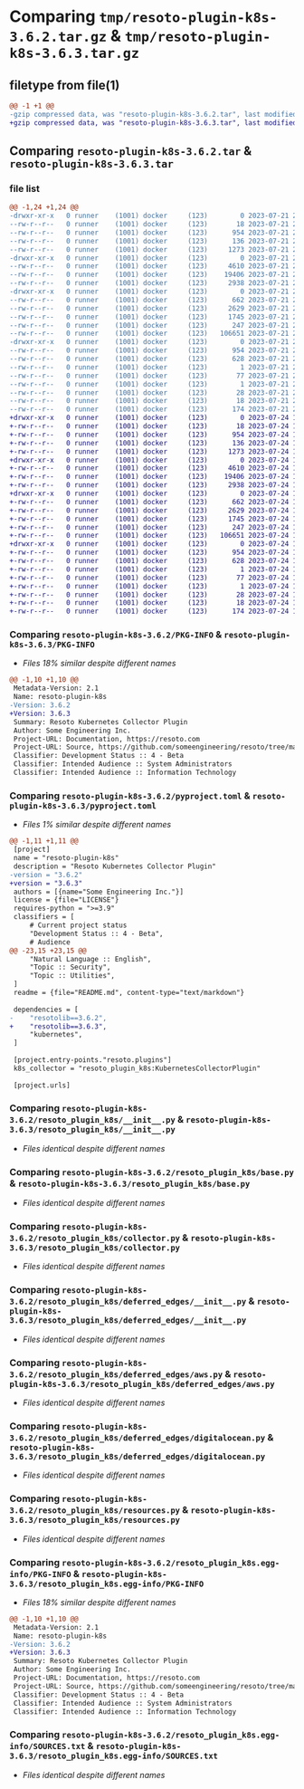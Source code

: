 # Comparing `tmp/resoto-plugin-k8s-3.6.2.tar.gz` & `tmp/resoto-plugin-k8s-3.6.3.tar.gz`

## filetype from file(1)

```diff
@@ -1 +1 @@
-gzip compressed data, was "resoto-plugin-k8s-3.6.2.tar", last modified: Fri Jul 21 22:12:20 2023, max compression
+gzip compressed data, was "resoto-plugin-k8s-3.6.3.tar", last modified: Mon Jul 24 12:17:25 2023, max compression
```

## Comparing `resoto-plugin-k8s-3.6.2.tar` & `resoto-plugin-k8s-3.6.3.tar`

### file list

```diff
@@ -1,24 +1,24 @@
-drwxr-xr-x   0 runner    (1001) docker     (123)        0 2023-07-21 22:12:20.122733 resoto-plugin-k8s-3.6.2/
--rw-r--r--   0 runner    (1001) docker     (123)       18 2023-07-21 22:06:13.000000 resoto-plugin-k8s-3.6.2/MANIFEST.in
--rw-r--r--   0 runner    (1001) docker     (123)      954 2023-07-21 22:12:20.122733 resoto-plugin-k8s-3.6.2/PKG-INFO
--rw-r--r--   0 runner    (1001) docker     (123)      136 2023-07-21 22:06:13.000000 resoto-plugin-k8s-3.6.2/README.md
--rw-r--r--   0 runner    (1001) docker     (123)     1273 2023-07-21 22:06:13.000000 resoto-plugin-k8s-3.6.2/pyproject.toml
-drwxr-xr-x   0 runner    (1001) docker     (123)        0 2023-07-21 22:12:20.118733 resoto-plugin-k8s-3.6.2/resoto_plugin_k8s/
--rw-r--r--   0 runner    (1001) docker     (123)     4610 2023-07-21 22:06:13.000000 resoto-plugin-k8s-3.6.2/resoto_plugin_k8s/__init__.py
--rw-r--r--   0 runner    (1001) docker     (123)    19406 2023-07-21 22:06:13.000000 resoto-plugin-k8s-3.6.2/resoto_plugin_k8s/base.py
--rw-r--r--   0 runner    (1001) docker     (123)     2938 2023-07-21 22:06:13.000000 resoto-plugin-k8s-3.6.2/resoto_plugin_k8s/collector.py
-drwxr-xr-x   0 runner    (1001) docker     (123)        0 2023-07-21 22:12:20.122733 resoto-plugin-k8s-3.6.2/resoto_plugin_k8s/deferred_edges/
--rw-r--r--   0 runner    (1001) docker     (123)      662 2023-07-21 22:06:13.000000 resoto-plugin-k8s-3.6.2/resoto_plugin_k8s/deferred_edges/__init__.py
--rw-r--r--   0 runner    (1001) docker     (123)     2629 2023-07-21 22:06:13.000000 resoto-plugin-k8s-3.6.2/resoto_plugin_k8s/deferred_edges/aws.py
--rw-r--r--   0 runner    (1001) docker     (123)     1745 2023-07-21 22:06:13.000000 resoto-plugin-k8s-3.6.2/resoto_plugin_k8s/deferred_edges/digitalocean.py
--rw-r--r--   0 runner    (1001) docker     (123)      247 2023-07-21 22:06:13.000000 resoto-plugin-k8s-3.6.2/resoto_plugin_k8s/deferred_edges/utils.py
--rw-r--r--   0 runner    (1001) docker     (123)   106651 2023-07-21 22:06:13.000000 resoto-plugin-k8s-3.6.2/resoto_plugin_k8s/resources.py
-drwxr-xr-x   0 runner    (1001) docker     (123)        0 2023-07-21 22:12:20.122733 resoto-plugin-k8s-3.6.2/resoto_plugin_k8s.egg-info/
--rw-r--r--   0 runner    (1001) docker     (123)      954 2023-07-21 22:12:20.000000 resoto-plugin-k8s-3.6.2/resoto_plugin_k8s.egg-info/PKG-INFO
--rw-r--r--   0 runner    (1001) docker     (123)      628 2023-07-21 22:12:20.000000 resoto-plugin-k8s-3.6.2/resoto_plugin_k8s.egg-info/SOURCES.txt
--rw-r--r--   0 runner    (1001) docker     (123)        1 2023-07-21 22:12:20.000000 resoto-plugin-k8s-3.6.2/resoto_plugin_k8s.egg-info/dependency_links.txt
--rw-r--r--   0 runner    (1001) docker     (123)       77 2023-07-21 22:12:20.000000 resoto-plugin-k8s-3.6.2/resoto_plugin_k8s.egg-info/entry_points.txt
--rw-r--r--   0 runner    (1001) docker     (123)        1 2023-07-21 22:08:02.000000 resoto-plugin-k8s-3.6.2/resoto_plugin_k8s.egg-info/not-zip-safe
--rw-r--r--   0 runner    (1001) docker     (123)       28 2023-07-21 22:12:20.000000 resoto-plugin-k8s-3.6.2/resoto_plugin_k8s.egg-info/requires.txt
--rw-r--r--   0 runner    (1001) docker     (123)       18 2023-07-21 22:12:20.000000 resoto-plugin-k8s-3.6.2/resoto_plugin_k8s.egg-info/top_level.txt
--rw-r--r--   0 runner    (1001) docker     (123)      174 2023-07-21 22:12:20.122733 resoto-plugin-k8s-3.6.2/setup.cfg
+drwxr-xr-x   0 runner    (1001) docker     (123)        0 2023-07-24 12:17:25.833932 resoto-plugin-k8s-3.6.3/
+-rw-r--r--   0 runner    (1001) docker     (123)       18 2023-07-24 12:12:09.000000 resoto-plugin-k8s-3.6.3/MANIFEST.in
+-rw-r--r--   0 runner    (1001) docker     (123)      954 2023-07-24 12:17:25.833932 resoto-plugin-k8s-3.6.3/PKG-INFO
+-rw-r--r--   0 runner    (1001) docker     (123)      136 2023-07-24 12:12:09.000000 resoto-plugin-k8s-3.6.3/README.md
+-rw-r--r--   0 runner    (1001) docker     (123)     1273 2023-07-24 12:12:09.000000 resoto-plugin-k8s-3.6.3/pyproject.toml
+drwxr-xr-x   0 runner    (1001) docker     (123)        0 2023-07-24 12:17:25.829932 resoto-plugin-k8s-3.6.3/resoto_plugin_k8s/
+-rw-r--r--   0 runner    (1001) docker     (123)     4610 2023-07-24 12:12:09.000000 resoto-plugin-k8s-3.6.3/resoto_plugin_k8s/__init__.py
+-rw-r--r--   0 runner    (1001) docker     (123)    19406 2023-07-24 12:12:09.000000 resoto-plugin-k8s-3.6.3/resoto_plugin_k8s/base.py
+-rw-r--r--   0 runner    (1001) docker     (123)     2938 2023-07-24 12:12:09.000000 resoto-plugin-k8s-3.6.3/resoto_plugin_k8s/collector.py
+drwxr-xr-x   0 runner    (1001) docker     (123)        0 2023-07-24 12:17:25.833932 resoto-plugin-k8s-3.6.3/resoto_plugin_k8s/deferred_edges/
+-rw-r--r--   0 runner    (1001) docker     (123)      662 2023-07-24 12:12:09.000000 resoto-plugin-k8s-3.6.3/resoto_plugin_k8s/deferred_edges/__init__.py
+-rw-r--r--   0 runner    (1001) docker     (123)     2629 2023-07-24 12:12:09.000000 resoto-plugin-k8s-3.6.3/resoto_plugin_k8s/deferred_edges/aws.py
+-rw-r--r--   0 runner    (1001) docker     (123)     1745 2023-07-24 12:12:09.000000 resoto-plugin-k8s-3.6.3/resoto_plugin_k8s/deferred_edges/digitalocean.py
+-rw-r--r--   0 runner    (1001) docker     (123)      247 2023-07-24 12:12:09.000000 resoto-plugin-k8s-3.6.3/resoto_plugin_k8s/deferred_edges/utils.py
+-rw-r--r--   0 runner    (1001) docker     (123)   106651 2023-07-24 12:12:09.000000 resoto-plugin-k8s-3.6.3/resoto_plugin_k8s/resources.py
+drwxr-xr-x   0 runner    (1001) docker     (123)        0 2023-07-24 12:17:25.833932 resoto-plugin-k8s-3.6.3/resoto_plugin_k8s.egg-info/
+-rw-r--r--   0 runner    (1001) docker     (123)      954 2023-07-24 12:17:25.000000 resoto-plugin-k8s-3.6.3/resoto_plugin_k8s.egg-info/PKG-INFO
+-rw-r--r--   0 runner    (1001) docker     (123)      628 2023-07-24 12:17:25.000000 resoto-plugin-k8s-3.6.3/resoto_plugin_k8s.egg-info/SOURCES.txt
+-rw-r--r--   0 runner    (1001) docker     (123)        1 2023-07-24 12:17:25.000000 resoto-plugin-k8s-3.6.3/resoto_plugin_k8s.egg-info/dependency_links.txt
+-rw-r--r--   0 runner    (1001) docker     (123)       77 2023-07-24 12:17:25.000000 resoto-plugin-k8s-3.6.3/resoto_plugin_k8s.egg-info/entry_points.txt
+-rw-r--r--   0 runner    (1001) docker     (123)        1 2023-07-24 12:13:44.000000 resoto-plugin-k8s-3.6.3/resoto_plugin_k8s.egg-info/not-zip-safe
+-rw-r--r--   0 runner    (1001) docker     (123)       28 2023-07-24 12:17:25.000000 resoto-plugin-k8s-3.6.3/resoto_plugin_k8s.egg-info/requires.txt
+-rw-r--r--   0 runner    (1001) docker     (123)       18 2023-07-24 12:17:25.000000 resoto-plugin-k8s-3.6.3/resoto_plugin_k8s.egg-info/top_level.txt
+-rw-r--r--   0 runner    (1001) docker     (123)      174 2023-07-24 12:17:25.833932 resoto-plugin-k8s-3.6.3/setup.cfg
```

### Comparing `resoto-plugin-k8s-3.6.2/PKG-INFO` & `resoto-plugin-k8s-3.6.3/PKG-INFO`

 * *Files 18% similar despite different names*

```diff
@@ -1,10 +1,10 @@
 Metadata-Version: 2.1
 Name: resoto-plugin-k8s
-Version: 3.6.2
+Version: 3.6.3
 Summary: Resoto Kubernetes Collector Plugin
 Author: Some Engineering Inc.
 Project-URL: Documentation, https://resoto.com
 Project-URL: Source, https://github.com/someengineering/resoto/tree/main/plugins/k8s
 Classifier: Development Status :: 4 - Beta
 Classifier: Intended Audience :: System Administrators
 Classifier: Intended Audience :: Information Technology
```

### Comparing `resoto-plugin-k8s-3.6.2/pyproject.toml` & `resoto-plugin-k8s-3.6.3/pyproject.toml`

 * *Files 1% similar despite different names*

```diff
@@ -1,11 +1,11 @@
 [project]
 name = "resoto-plugin-k8s"
 description = "Resoto Kubernetes Collector Plugin"
-version = "3.6.2"
+version = "3.6.3"
 authors = [{name="Some Engineering Inc."}]
 license = {file="LICENSE"}
 requires-python = ">=3.9"
 classifiers = [
     # Current project status
     "Development Status :: 4 - Beta",
     # Audience
@@ -23,15 +23,15 @@
     "Natural Language :: English",
     "Topic :: Security",
     "Topic :: Utilities",
 ]
 readme = {file="README.md", content-type="text/markdown"}
 
 dependencies = [
-    "resotolib==3.6.2",
+    "resotolib==3.6.3",
     "kubernetes",
 ]
 
 [project.entry-points."resoto.plugins"]
 k8s_collector = "resoto_plugin_k8s:KubernetesCollectorPlugin"
 
 [project.urls]
```

### Comparing `resoto-plugin-k8s-3.6.2/resoto_plugin_k8s/__init__.py` & `resoto-plugin-k8s-3.6.3/resoto_plugin_k8s/__init__.py`

 * *Files identical despite different names*

### Comparing `resoto-plugin-k8s-3.6.2/resoto_plugin_k8s/base.py` & `resoto-plugin-k8s-3.6.3/resoto_plugin_k8s/base.py`

 * *Files identical despite different names*

### Comparing `resoto-plugin-k8s-3.6.2/resoto_plugin_k8s/collector.py` & `resoto-plugin-k8s-3.6.3/resoto_plugin_k8s/collector.py`

 * *Files identical despite different names*

### Comparing `resoto-plugin-k8s-3.6.2/resoto_plugin_k8s/deferred_edges/__init__.py` & `resoto-plugin-k8s-3.6.3/resoto_plugin_k8s/deferred_edges/__init__.py`

 * *Files identical despite different names*

### Comparing `resoto-plugin-k8s-3.6.2/resoto_plugin_k8s/deferred_edges/aws.py` & `resoto-plugin-k8s-3.6.3/resoto_plugin_k8s/deferred_edges/aws.py`

 * *Files identical despite different names*

### Comparing `resoto-plugin-k8s-3.6.2/resoto_plugin_k8s/deferred_edges/digitalocean.py` & `resoto-plugin-k8s-3.6.3/resoto_plugin_k8s/deferred_edges/digitalocean.py`

 * *Files identical despite different names*

### Comparing `resoto-plugin-k8s-3.6.2/resoto_plugin_k8s/resources.py` & `resoto-plugin-k8s-3.6.3/resoto_plugin_k8s/resources.py`

 * *Files identical despite different names*

### Comparing `resoto-plugin-k8s-3.6.2/resoto_plugin_k8s.egg-info/PKG-INFO` & `resoto-plugin-k8s-3.6.3/resoto_plugin_k8s.egg-info/PKG-INFO`

 * *Files 18% similar despite different names*

```diff
@@ -1,10 +1,10 @@
 Metadata-Version: 2.1
 Name: resoto-plugin-k8s
-Version: 3.6.2
+Version: 3.6.3
 Summary: Resoto Kubernetes Collector Plugin
 Author: Some Engineering Inc.
 Project-URL: Documentation, https://resoto.com
 Project-URL: Source, https://github.com/someengineering/resoto/tree/main/plugins/k8s
 Classifier: Development Status :: 4 - Beta
 Classifier: Intended Audience :: System Administrators
 Classifier: Intended Audience :: Information Technology
```

### Comparing `resoto-plugin-k8s-3.6.2/resoto_plugin_k8s.egg-info/SOURCES.txt` & `resoto-plugin-k8s-3.6.3/resoto_plugin_k8s.egg-info/SOURCES.txt`

 * *Files identical despite different names*

